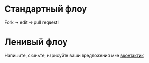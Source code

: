 ﻿Стандартный флоу
==============
Fork -> edit -> pull request!

Ленивый флоу
===========
Напишите, скиньте, нарисуйте ваши предложения мне [вконтактик](http://vk.com/fikey)
